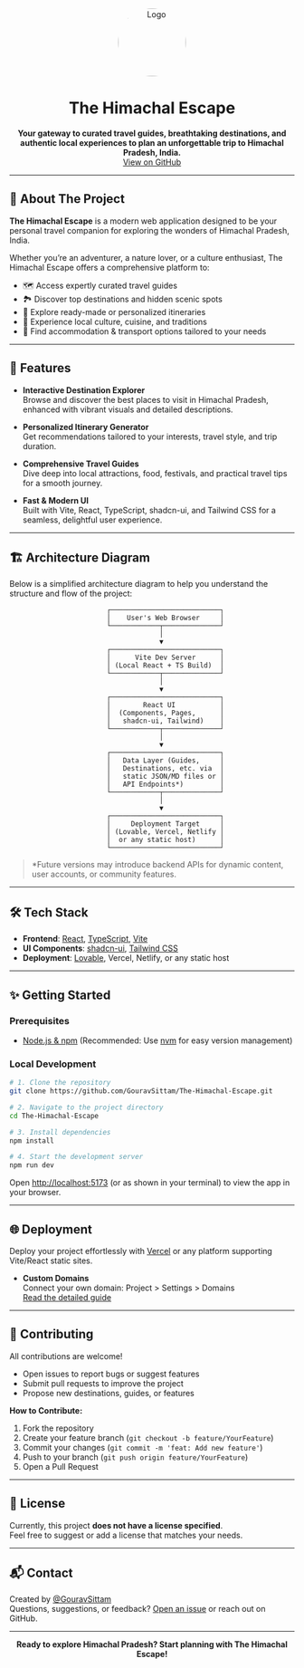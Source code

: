 <div align="center">
  <img src="https://avatars.githubusercontent.com/u/118460171?v=4" width="120" style="border-radius:50%;" alt="Logo"/>
  <h1>The Himachal Escape</h1>
  <b>Your gateway to curated travel guides, breathtaking destinations, and authentic local experiences to plan an unforgettable trip to Himachal Pradesh, India.</b>
  <br>
  <a href="https://github.com/GouravSittam/The-Himachal-Escape">View on GitHub</a>
</div>


---


## 🌄 About The Project

**The Himachal Escape** is a modern web application designed to be your personal travel companion for exploring the wonders of Himachal Pradesh, India.

Whether you’re an adventurer, a nature lover, or a culture enthusiast, The Himachal Escape offers a comprehensive platform to:

- 🗺️ Access expertly curated travel guides  
- 🏞️ Discover top destinations and hidden scenic spots  
- 📅 Explore ready-made or personalized itineraries  
- 🍲 Experience local culture, cuisine, and traditions  
- 🏨 Find accommodation & transport options tailored to your needs

---

## 🚀 Features

- **Interactive Destination Explorer**  
  Browse and discover the best places to visit in Himachal Pradesh, enhanced with vibrant visuals and detailed descriptions.

- **Personalized Itinerary Generator**  
  Get recommendations tailored to your interests, travel style, and trip duration.

- **Comprehensive Travel Guides**  
  Dive deep into local attractions, food, festivals, and practical travel tips for a smooth journey.

- **Fast & Modern UI**  
  Built with Vite, React, TypeScript, shadcn-ui, and Tailwind CSS for a seamless, delightful user experience.

---

## 🏗️ Architecture Diagram

Below is a simplified architecture diagram to help you understand the structure and flow of the project:

```
                        ┌───────────────────────────┐
                        │    User's Web Browser     │
                        └────────────┬──────────────┘
                                     │
                                     ▼
                        ┌───────────────────────────┐
                        │      Vite Dev Server      │
                        │ (Local React + TS Build)  │
                        └────────────┬──────────────┘
                                     │
                                     ▼
                        ┌───────────────────────────┐
                        │        React UI           │
                        │  (Components, Pages,      │
                        │   shadcn-ui, Tailwind)    │
                        └────────────┬──────────────┘
                                     │
                                     ▼
                        ┌───────────────────────────┐
                        │   Data Layer (Guides,     │
                        │   Destinations, etc. via  │
                        │   static JSON/MD files or │
                        │   API Endpoints*)         │
                        └────────────┬──────────────┘
                                     │
                                     ▼
                        ┌───────────────────────────┐
                        │     Deployment Target     │
                        │ (Lovable, Vercel, Netlify │
                        │  or any static host)      │
                        └───────────────────────────┘
```

> *Future versions may introduce backend APIs for dynamic content, user accounts, or community features.

---

## 🛠️ Tech Stack

- **Frontend**: [React](https://reactjs.org/), [TypeScript](https://www.typescriptlang.org/), [Vite](https://vitejs.dev/)
- **UI Components**: [shadcn-ui](https://ui.shadcn.com/), [Tailwind CSS](https://tailwindcss.com/)
- **Deployment**: [Lovable](https://lovable.dev/), Vercel, Netlify, or any static host

---

## ✨ Getting Started

### Prerequisites

- [Node.js & npm](https://nodejs.org/) (Recommended: Use [nvm](https://github.com/nvm-sh/nvm#installing-and-updating) for easy version management)

### Local Development

```sh
# 1. Clone the repository
git clone https://github.com/GouravSittam/The-Himachal-Escape.git

# 2. Navigate to the project directory
cd The-Himachal-Escape

# 3. Install dependencies
npm install

# 4. Start the development server
npm run dev
```

Open [http://localhost:5173](http://localhost:5173) (or as shown in your terminal) to view the app in your browser.

---

## 🌐 Deployment

Deploy your project effortlessly with [Vercel](https://the-himachal-escape.vercel.app/) or any platform supporting Vite/React static sites.

- **Custom Domains**  
  Connect your own domain: Project > Settings > Domains  
  [Read the detailed guide](https://docs.lovable.dev/tips-tricks/custom-domain#step-by-step-guide)

---

## 🤝 Contributing

All contributions are welcome!

- Open issues to report bugs or suggest features
- Submit pull requests to improve the project
- Propose new destinations, guides, or features

**How to Contribute:**
1. Fork the repository
2. Create your feature branch (`git checkout -b feature/YourFeature`)
3. Commit your changes (`git commit -m 'feat: Add new feature'`)
4. Push to your branch (`git push origin feature/YourFeature`)
5. Open a Pull Request

---

## 📄 License

Currently, this project **does not have a license specified**.  
Feel free to suggest or add a license that matches your needs.

---

## 📬 Contact

Created by [@GouravSittam](https://github.com/GouravSittam)  
Questions, suggestions, or feedback? [Open an issue](https://github.com/GouravSittam/The-Himachal-Escape/issues) or reach out on GitHub.

---

<p align="center">
  <b>Ready to explore Himachal Pradesh? Start planning with The Himachal Escape!</b>
</p>
